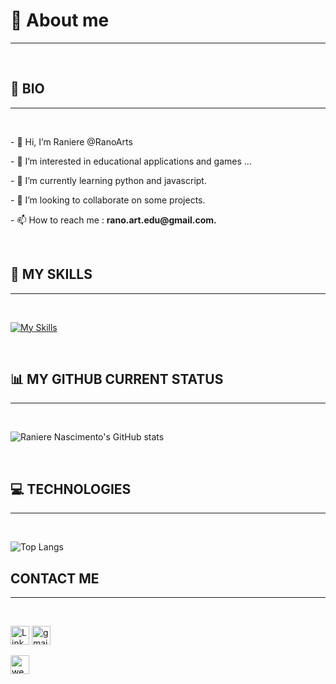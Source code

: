 # 👨 About me
<hr>
<br>

## 📝 BIO
<hr>
<br>

<p>- 👋 Hi, I’m Raniere @RanoArts</p>
<p>- 👀 I’m interested in  educational applications and games ...</p>
<p>- 🌱 I’m currently learning python and javascript.</p>
<p>- 💞️ I’m looking to collaborate on some projects.</p>
<p>- 📫 How to reach me : <b>rano.art.edu@gmail.com.</b></p>
<!---
RanoArts/RanoArts is a ✨ special ✨ repository because its `README.md` (this file) appears on your GitHub profile.
You can click the Preview link to take a look at your changes.
--->
<br>

## 🚀 MY SKILLS 
<hr>
<br>

[![My Skills](https://skills.thijs.gg/icons?i=js,html,css,python)](https://skills.thijs.gg)

<br>

## 📊 MY GITHUB CURRENT STATUS
<hr>
<br>


![Raniere Nascimento's GitHub stats](https://github-readme-stats.vercel.app/api?username=RanoArts&show_icons=true&theme=chartreuse-dark)

<br>

## 💻 TECHNOLOGIES
<hr>
<br>

![Top Langs](https://github-readme-stats.vercel.app/api/top-langs/?username=RanoArts&layout=compact)
<br>

## CONTACT ME
<hr>
<br>

 [<img src='https://img.shields.io/badge/LinkedIn-0077B5?style=for-the-badge&logo=linkedin&logoColor=white' alt='Linkedin' height='30'>](https://www.linkedin.com/in/raniere-nascimento-9351b653/)
 [<img src='https://img.shields.io/badge/Gmail-D14836?style=for-the-badge&logo=gmail&logoColor=white' alt='gmail' height='30'>](rano.art.edu@gmail.com)

[<img src="https://img.shields.io/badge/website-000000?style=for-the-badge&logo=About.me&logoColor=white" alt='website' height='30'>](https://aprendajogando.com.br/)

